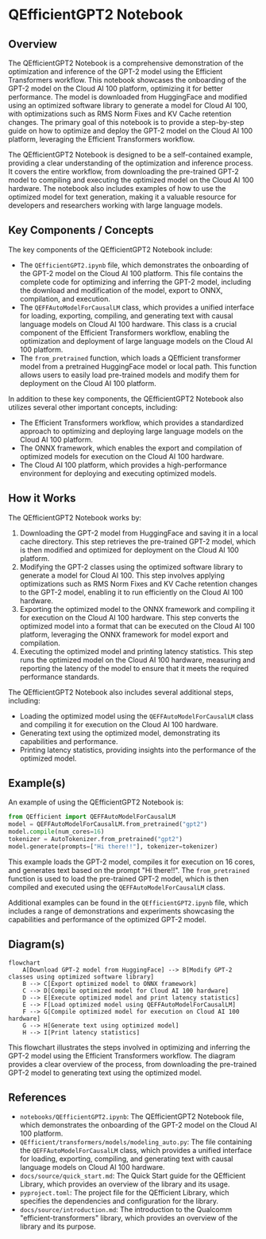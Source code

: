 # QEfficientGPT2 Notebook
## Overview
The QEfficientGPT2 Notebook is a comprehensive demonstration of the optimization and inference of the GPT-2 model using the Efficient Transformers workflow. This notebook showcases the onboarding of the GPT-2 model on the Cloud AI 100 platform, optimizing it for better performance. The model is downloaded from HuggingFace and modified using an optimized software library to generate a model for Cloud AI 100, with optimizations such as RMS Norm Fixes and KV Cache retention changes. The primary goal of this notebook is to provide a step-by-step guide on how to optimize and deploy the GPT-2 model on the Cloud AI 100 platform, leveraging the Efficient Transformers workflow.

The QEfficientGPT2 Notebook is designed to be a self-contained example, providing a clear understanding of the optimization and inference process. It covers the entire workflow, from downloading the pre-trained GPT-2 model to compiling and executing the optimized model on the Cloud AI 100 hardware. The notebook also includes examples of how to use the optimized model for text generation, making it a valuable resource for developers and researchers working with large language models.

## Key Components / Concepts
The key components of the QEfficientGPT2 Notebook include:
* The `QEfficientGPT2.ipynb` file, which demonstrates the onboarding of the GPT-2 model on the Cloud AI 100 platform. This file contains the complete code for optimizing and inferring the GPT-2 model, including the download and modification of the model, export to ONNX, compilation, and execution.
* The `QEFFAutoModelForCausalLM` class, which provides a unified interface for loading, exporting, compiling, and generating text with causal language models on Cloud AI 100 hardware. This class is a crucial component of the Efficient Transformers workflow, enabling the optimization and deployment of large language models on the Cloud AI 100 platform.
* The `from_pretrained` function, which loads a QEfficient transformer model from a pretrained HuggingFace model or local path. This function allows users to easily load pre-trained models and modify them for deployment on the Cloud AI 100 platform.

In addition to these key components, the QEfficientGPT2 Notebook also utilizes several other important concepts, including:
* The Efficient Transformers workflow, which provides a standardized approach to optimizing and deploying large language models on the Cloud AI 100 platform.
* The ONNX framework, which enables the export and compilation of optimized models for execution on the Cloud AI 100 hardware.
* The Cloud AI 100 platform, which provides a high-performance environment for deploying and executing optimized models.

## How it Works
The QEfficientGPT2 Notebook works by:
1. Downloading the GPT-2 model from HuggingFace and saving it in a local cache directory. This step retrieves the pre-trained GPT-2 model, which is then modified and optimized for deployment on the Cloud AI 100 platform.
2. Modifying the GPT-2 classes using the optimized software library to generate a model for Cloud AI 100. This step involves applying optimizations such as RMS Norm Fixes and KV Cache retention changes to the GPT-2 model, enabling it to run efficiently on the Cloud AI 100 hardware.
3. Exporting the optimized model to the ONNX framework and compiling it for execution on the Cloud AI 100 hardware. This step converts the optimized model into a format that can be executed on the Cloud AI 100 platform, leveraging the ONNX framework for model export and compilation.
4. Executing the optimized model and printing latency statistics. This step runs the optimized model on the Cloud AI 100 hardware, measuring and reporting the latency of the model to ensure that it meets the required performance standards.

The QEfficientGPT2 Notebook also includes several additional steps, including:
* Loading the optimized model using the `QEFFAutoModelForCausalLM` class and compiling it for execution on the Cloud AI 100 hardware.
* Generating text using the optimized model, demonstrating its capabilities and performance.
* Printing latency statistics, providing insights into the performance of the optimized model.

## Example(s)
An example of using the QEfficientGPT2 Notebook is:
```python
from QEfficient import QEFFAutoModelForCausalLM
model = QEFFAutoModelForCausalLM.from_pretrained("gpt2")
model.compile(num_cores=16)
tokenizer = AutoTokenizer.from_pretrained("gpt2")
model.generate(prompts=["Hi there!!"], tokenizer=tokenizer)
```
This example loads the GPT-2 model, compiles it for execution on 16 cores, and generates text based on the prompt "Hi there!!". The `from_pretrained` function is used to load the pre-trained GPT-2 model, which is then compiled and executed using the `QEFFAutoModelForCausalLM` class.

Additional examples can be found in the `QEfficientGPT2.ipynb` file, which includes a range of demonstrations and experiments showcasing the capabilities and performance of the optimized GPT-2 model.

## Diagram(s)
```mermaid
flowchart
    A[Download GPT-2 model from HuggingFace] --> B[Modify GPT-2 classes using optimized software library]
    B --> C[Export optimized model to ONNX framework]
    C --> D[Compile optimized model for Cloud AI 100 hardware]
    D --> E[Execute optimized model and print latency statistics]
    E --> F[Load optimized model using QEFFAutoModelForCausalLM]
    F --> G[Compile optimized model for execution on Cloud AI 100 hardware]
    G --> H[Generate text using optimized model]
    H --> I[Print latency statistics]
```
This flowchart illustrates the steps involved in optimizing and inferring the GPT-2 model using the Efficient Transformers workflow. The diagram provides a clear overview of the process, from downloading the pre-trained GPT-2 model to generating text using the optimized model.

## References
* `notebooks/QEfficientGPT2.ipynb`: The QEfficientGPT2 Notebook file, which demonstrates the onboarding of the GPT-2 model on the Cloud AI 100 platform.
* `QEfficient/transformers/models/modeling_auto.py`: The file containing the `QEFFAutoModelForCausalLM` class, which provides a unified interface for loading, exporting, compiling, and generating text with causal language models on Cloud AI 100 hardware.
* `docs/source/quick_start.md`: The Quick Start guide for the QEfficient Library, which provides an overview of the library and its usage.
* `pyproject.toml`: The project file for the QEfficient Library, which specifies the dependencies and configuration for the library.
* `docs/source/introduction.md`: The introduction to the Qualcomm "efficient-transformers" library, which provides an overview of the library and its purpose.